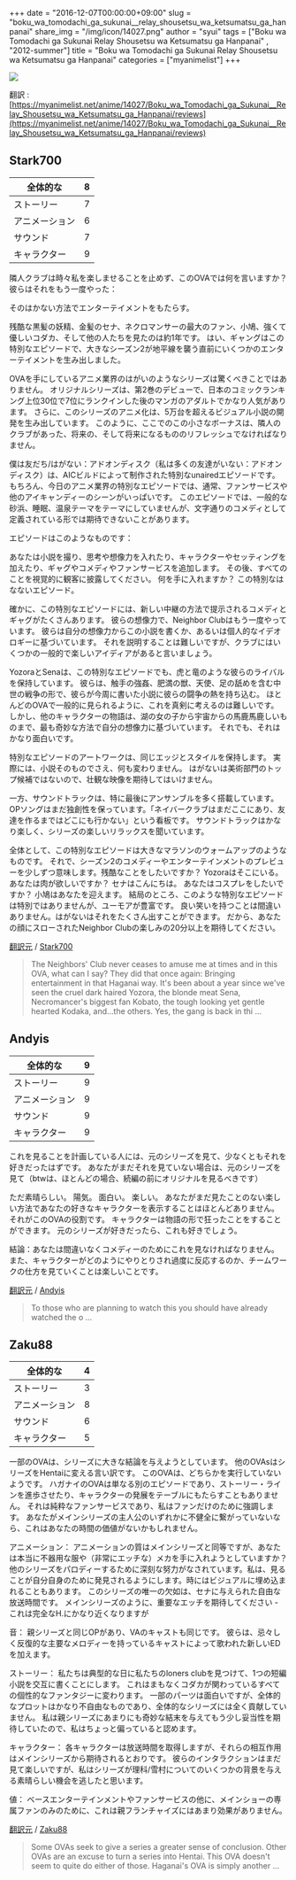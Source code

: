 +++
date = "2016-12-07T00:00:00+09:00"
slug = "boku_wa_tomodachi_ga_sukunai__relay_shousetsu_wa_ketsumatsu_ga_hanpanai"
share_img = "/img/icon/14027.png"
author = "syui"
tags = ["Boku wa Tomodachi ga Sukunai Relay Shousetsu wa Ketsumatsu ga Hanpanai" , "2012-summer"]
title = "Boku wa Tomodachi ga Sukunai Relay Shousetsu wa Ketsumatsu ga Hanpanai"
categories = ["myanimelist"]
+++

![](https://myanimelist.cdn-dena.com/images/anime/3/39215.jpg)


<!--more-->

翻訳 : [https://myanimelist.net/anime/14027/Boku_wa_Tomodachi_ga_Sukunai__Relay_Shousetsu_wa_Ketsumatsu_ga_Hanpanai/reviews](https://myanimelist.net/anime/14027/Boku_wa_Tomodachi_ga_Sukunai__Relay_Shousetsu_wa_Ketsumatsu_ga_Hanpanai/reviews)


## Stark700



全体的な|  8
--- | ---
ストーリー|  7
アニメーション|  6
サウンド|  7
キャラクター|  9

隣人クラブは時々私を楽しませることを止めず、このOVAでは何を言いますか？ 彼らはそれをもう一度やった：

そのはかない方法でエンターテイメントをもたらす。

残酷な黒髪の妖精、金髪のセナ、ネクロマンサーの最大のファン、小鳩、強くて優しいコダカ、そして他の人たちを見たのは約1年です。 はい、ギャングはこの特別なエピソードで、大きなシーズン2が地平線を襲う直前にいくつかのエンターテイメントを生み出しました。

OVAを手にしているアニメ業界のはがいのようなシリーズは驚くべきことではありません。 オリジナルシリーズは、第2巻のデビューで、日本のコミックランキング上位30位で7位にランクインした後のマンガのアダルトでかなり人気があります。 さらに、このシリーズのアニメ化は、5万台を超えるビジュアル小説の開発を生み出しています。 このように、ここでのこの小さなボーナスは、隣人のクラブがあった、将来の、そして将来になるもののリフレッシュでなければなりません。

僕は友だち/はがない：アドオンディスク（私は多くの友達がいない：アドオンディスク）は、AICビルドによって制作された特別なunairedエピソードです。 もちろん、今日のアニメ業界の特別なエピソードでは、通常、ファンサービスや他のアイキャンディーのシーンがいっぱいです。 このエピソードでは、一般的な砂浜、睡眠、温泉テーマをテーマにしていませんが、文字通りのコメディとして定義されている形では期待できないことがあります。

エピソードはこのようなものです：

あなたは小説を撮り、思考や想像力を入れたり、キャラクターやセッティングを加えたり、ギャグやコメディやファンサービスを追加します。 その後、すべてのことを視覚的に観客に披露してください。 何を手に入れますか？ この特別なはなないエピソード。

確かに、この特別なエピソードには、新しい中継の方法で提示されるコメディとギャグがたくさんあります。 彼らの想像力で、Neighbor Clubはもう一度やっています。 彼らは自分の想像力からこの小説を書くか、あるいは個人的なイデオロギーに基づいています。 それを説明することは難しいですが、クラブにはいくつかの一般的で楽しいアイディアがあると言いましょう。

YozoraとSenaは、この特別なエピソードでも、虎と竜のような彼らのライバルを保持しています。 彼らは、触手の強姦、肥満の獣、天使、足の舐めを含む中世の戦争の形で、彼らが今周に書いた小説に彼らの闘争の熱を持ち込む。 ほとんどのOVAで一般的に見られるように、これを真剣に考えるのは難しいです。 しかし、他のキャラクターの物語は、湖の女の子から宇宙からの馬鹿馬鹿しいものまで、最も奇妙な方法で自分の想像力に基づいています。 それでも、それはかなり面白いです。

特別なエピソードのアートワークは、同じエッジとスタイルを保持します。 実際には、小説そのものでさえ、何も変わりません。 はがないは美術部門のトップ候補ではないので、壮観な映像を期待してはいけません。

一方、サウンドトラックは、特に最後にアンサンブルを多く搭載しています。  OPソングはまだ独創性を保っています。「ネイバークラブはまだここにあり、友達を作るまではどこにも行かない」という看板です。 サウンドトラックはかなり楽しく、シリーズの楽しいリラックスを聞いています。

全体として、この特別なエピソードは大きなマラソンのウォームアップのようなものです。 それで、シーズン2のコメディーやエンターテインメントのプレビューを少しずつ意味します。残酷なことをしたいですか？  Yozoraはそこにいる。 あなたは肉が欲しいですか？ セナはこんにちは。 あなたはコスプレをしたいですか？ 小鳩はあなたを迎えます。 結局のところ、このような特別なエピソードは特別ではありませんが、ユーモアが豊富です。 良い笑いを持つことは間違いありません。はがないはそれをたくさん出すことができます。 だから、あなたの顔にスローされたNeighbor Clubの楽しみの20分以上を期待してください。

[翻訳元](https://myanimelist.net/reviews.php?id=74015) / [Stark700](https://myanimelist.net/profile/Stark700/reviews)


> The Neighbors' Club never ceases to amuse me at times and in this OVA, what can I say? They did that once again:     Bringing entertainment in that Haganai way.     It's been about a year since we've seen the cruel dark haired Yozora, the blonde meat Sena, Necromancer's biggest fan Kobato, the tough looking yet gentle hearted Kodaka, and...the others. Yes, the gang is back in thi ...

## Andyis



全体的な|  9
--- | ---
ストーリー|  9
アニメーション|  9
サウンド|  9
キャラクター|  9

これを見ることを計画している人には、元のシリーズを見て、少なくともそれを好きだったはずです。 あなたがまだそれを見ていない場合は、元のシリーズを見て（btwは、ほとんどの場合、続編の前にオリジナルを見るべきです）

ただ素晴らしい。 陽気。 面白い。 楽しい。
あなたがまだ見たことのない楽しい方法であなたの好きなキャラクターを表示することはほとんどありません。
それがこのOVAの役割です。 キャラクターは物語の形で狂ったことをすることができます。 元のシリーズが好きだったら、これも好きでしょう。

結論：あなたは間違いなくコメディーのためにこれを見なければなりません。 また、キャラクターがどのようにやりとりされ過度に反応するのか、チームワークの仕方を見ていくことは楽しいことです。

[翻訳元](https://myanimelist.net/reviews.php?id=73939) / [Andyis](https://myanimelist.net/profile/Andyis/reviews)


> To those who are planning to watch this you should have already watched the o ...

## Zaku88



全体的な|  4
--- | ---
ストーリー|  3
アニメーション|  8
サウンド|  6
キャラクター|  5

一部のOVAは、シリーズに大きな結論を与えようとしています。 他のOVAsはシリーズをHentaiに変える言い訳です。 このOVAは、どちらかを実行していないようです。 ハガナイのOVAは単なる別のエピソードであり、ストーリー・ラインを進歩させたり、キャラクターの発展をテーブルにもたらすこともありません。 それは純粋なファンサービスであり、私はファンだけのために強調します。 あなたがメインシリーズの主人公のいずれかに不健全に繋がっていないなら、これはあなたの時間の価値がないかもしれません。

アニメーション：
アニメーションの質はメインシリーズと同等ですが、あなたは本当に不器用な服や（非常にエッチな）メカを手に入れようとしていますか？ 他のシリーズをパロディーするために深刻な努力がなされています。私は、見ることが自分自身のために発見されるようにします。時にはビジュアルに埋め込まれることもあります。 このシリーズの唯一の欠如は、セナに与えられた自由な放送時間です。 メインシリーズのように、重要なエッチを期待してください - これは完全なH.にかなり近くなりますが

音：
親シリーズと同じOPがあり、VAのキャストも同じです。 彼らは、忌々しく反復的な主要なメロディーを持っているキャストによって歌われた新しいEDを加えます。

ストーリー：
私たちは典型的な日に私たちのloners clubを見つけて、1つの短編小説を交互に書くことにします。 これはまもなくコダカが関わっているすべての個性的なファンタジーに変わります。 一部のパーツは面白いですが、全体的なプロットはかなり不自由なものであり、全体的なシリーズには全く貢献していません。 私は親シリーズにあまりにも奇妙な結末を与えてもう少し妥当性を期待していたので、私はちょっと偏っていると認めます。

キャラクター：
各キャラクターは放送時間を取得しますが、それらの相互作用はメインシリーズから期待されるとおりです。 彼らのインタラクションはまだ見て楽しいですが、私はシリーズが理科/雪村についてのいくつかの背景を与える素晴らしい機会を逃したと思います。

値：
ベースエンターテインメントやファンサービスの他に、メインショーの専属ファンのみのために、これは親フランチャイズにはあまり効果がありません。

[翻訳元](https://myanimelist.net/reviews.php?id=202549) / [Zaku88](https://myanimelist.net/profile/Zaku88/reviews)


> Some OVAs seek to give a series a greater sense of conclusion. Other OVAs are an excuse to turn a series into Hentai. This OVA doesn't seem to quite do either of those. Haganai's OVA is simply another ...
